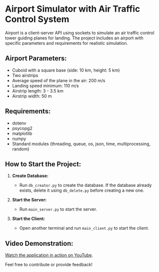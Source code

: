 # Airport Simulator with Air Traffic Control System

Airport is a client-server API using sockets to simulate an air traffic control tower guiding planes for landing. The project includes an airport with specific parameters and requirements for realistic simulation.

## Airport Parameters:

- Cuboid with a square base (side: 10 km, height: 5 km)
- Two airstrips
- Average speed of the plane in the air: 200 m/s
- Landing speed minimum: 110 m/s
- Airstrip length: 3 - 3.5 km
- Airstrip width: 50 m

## Requirements:

- dotenv
- psycopg2
- matplotlib
- numpy
- Standard modules (threading, queue, os, json, time, multiprocessing, random)

## How to Start the Project:

1. **Create Database:**
   - Run `db_creator.py` to create the database. If the database already exists, delete it using `db_delete.py` before creating a new one.

2. **Start the Server:**
   - Run `main_server.py` to start the server.

3. **Start the Client:**
   - Open another terminal and run `main_client.py` to start the client.

## Video Demonstration:

[Watch the application in action on YouTube](https://www.youtube.com/watch?v=rqT0HtlhNb4&feature=youtu.be).

Feel free to contribute or provide feedback!

